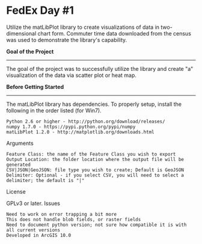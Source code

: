 <h1><b>FedEx Day #1</b></h1>

Utilize the matLibPlot library to create visualizations of data in two-dimensional chart form. Commuter time data downloaded from the census was used to demonstrate the library's capability.

<b>Goal of the Project</b>
<hr>
The goal of the project was to successfully utilize the library and create "a" visualization of the data via scatter plot or heat map.

<b>Before Getting Started</b>
<hr>
The matLibPlot library has dependencies. To properly setup, install the following in the order listed (for Win7).

    Python 2.6 or higher - http://python.org/download/releases/
    numpy 1.7.0 - https://pypi.python.org/pypi/numpy
    matLibPlot 1.2.0 - http://matplotlib.org/downloads.html

Arguments

    Feature Class: the name of the Feature Class you wish to export
    Output Location: the folder location where the output file will be generated
    CSV|JSON|GeoJSON: file type you wish to create; Default is GeoJSON
    Delimiter: Optional - if you select CSV, you will need to select a delimiter; the default is "|"

License

GPLv3 or later.
Issues

    Need to work on error trapping a bit more
    This does not handle blob fields, or raster fields
    Need to document python version; not sure how compatible it is with all current versions
    Developed in ArcGIS 10.0

